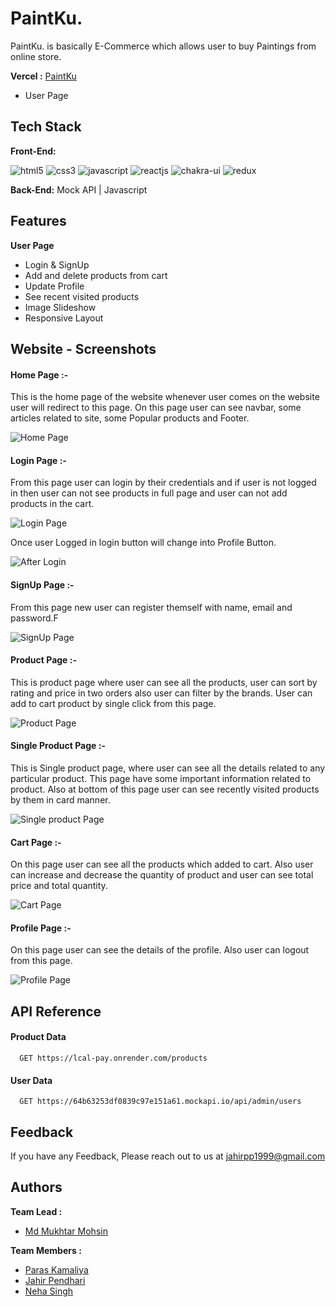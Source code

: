 # PaintKu.

PaintKu. is basically E-Commerce which allows user to buy Paintings from online store.

**Vercel :**  [PaintKu](https://paintku.vercel.app/)
* User Page

## Tech Stack

**Front-End:** <p >
    <img src="https://img.shields.io/badge/HTML5-E34F26?style=for-the-badge&logo=html5&logoColor=white" alt="html5" />
    <img src="https://img.shields.io/badge/CSS3-1572B6?style=for-the-badge&logo=css3&logoColor=white" alt="css3" /> 
    <img src="https://img.shields.io/badge/JavaScript-323330?style=for-the-badge&logo=javascript&logoColor=F7DF1E" alt="javascript" />
    <img src="https://img.shields.io/badge/React-20232A?style=for-the-badge&logo=react&logoColor=61DAFB" alt="reactjs" />
    <img src="https://img.shields.io/badge/Chakra%20UI-3bc7bd?style=for-the-badge&logo=chakraui&logoColor=white" alt="chakra-ui" />
    <img src="https://img.shields.io/badge/Redux-593D88?style=for-the-badge&logo=redux&logoColor=white" alt="redux" /> 
</p>

**Back-End:** Mock API | Javascript

## Features

**User Page**
- Login & SignUp
- Add and delete products from cart
- Update Profile
- See recent visited products
- Image Slideshow
- Responsive Layout

## Website - Screenshots

#### Home Page :-
This is the home page of the website whenever user comes on the website user will redirect to this page. On this page user can see navbar, some articles related to site, some Popular products and Footer.

![Home Page](https://github.com/mdmukhtarmohsin/loud-weight-1875/assets/130351451/67881136-25d3-4269-8169-852d36e5c185)

#### Login Page :- 
From this page user can login by their credentials and if user is not logged in then user can not see products in full page and user can not add products in the cart.

![Login Page](https://github.com/mdmukhtarmohsin/loud-weight-1875/assets/130351451/1aee3e22-30e9-4f37-8a88-a44f301a7b67)


Once user Logged in login button will change into Profile Button.

![After Login](https://github.com/mdmukhtarmohsin/loud-weight-1875/assets/130351451/89c2ee15-6a30-41c7-94d4-4b059304eca0)


#### SignUp Page :-
From this page new user can register themself with name, email and password.F

![SignUp Page](https://github.com/mdmukhtarmohsin/loud-weight-1875/assets/130351451/e04243fa-c4a5-4326-93fb-a7be3b0f79e7)

#### Product Page :-
This is product page where user can see all the products, user can sort by rating and price in two orders also user can filter by the brands. User can add to cart product by single click from this page.

![Product Page](https://github.com/mdmukhtarmohsin/loud-weight-1875/assets/130351451/abc2556f-7b76-45ce-aaf9-6762c7a40e62)


#### Single Product Page :-
This is Single product page, where user can see all the details related to any particular product. This page have some important information related to product. Also at bottom of this page user can see recently visited products by them in card manner.

![Single product Page](https://github.com/mdmukhtarmohsin/loud-weight-1875/assets/130351451/388dcaf9-3612-458b-94be-38558849ffde)

#### Cart Page :- 
On this page user can see all the products which added to cart. Also user can increase and decrease the quantity of product and user can see total price and total quantity.

![Cart Page](https://github.com/mdmukhtarmohsin/loud-weight-1875/assets/130351451/12c7c57d-8440-46aa-8858-38820b788f31)

#### Profile Page :-
On this page user can see the details of the profile. Also user can logout from this page.

![Profile Page](https://github.com/mdmukhtarmohsin/loud-weight-1875/assets/130351451/9c274d18-f173-44d7-969c-bf921c8b3c0d)

## API Reference

#### Product Data

```
  GET https://lcal-pay.onrender.com/products
```

#### User Data

```
  GET https://64b63253df0839c97e151a61.mockapi.io/api/admin/users
```

## Feedback

If you have any Feedback, Please reach out to us at jahirpp1999@gmail.com

## Authors

**Team Lead :**
- [Md Mukhtar Mohsin](https://github.com/mdmukhtarmohsin)

**Team Members :**
- [Paras Kamaliya](https://github.com/paraskamaliya)
- [Jahir Pendhari](https://github.com/JahirPendhari09)
- [Neha Singh](https://github.com/Nehaa1210)
